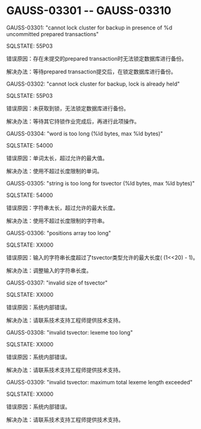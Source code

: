 # GAUSS-03301 -- GAUSS-03310<a name="ZH-CN_TOPIC_0302073046"></a>

GAUSS-03301: "cannot lock cluster for backup in presence of %d uncommitted prepared transactions"

SQLSTATE: 55P03

错误原因：存在未提交的prepared transaction时无法锁定数据库进行备份。

解决办法：等待prepared transaction提交后，在锁定数据库进行备份。

GAUSS-03302: "cannot lock cluster for backup, lock is already held"

SQLSTATE: 55P03

错误原因：未获取到锁，无法锁定数据库进行备份。

解决办法：等待其它持锁作业完成后，再进行此项操作。

GAUSS-03304: "word is too long \(%ld bytes, max %ld bytes\)"

SQLSTATE: 54000

错误原因：单词太长，超过允许的最大值。

解决办法：使用不超过长度限制的单词。

GAUSS-03305: "string is too long for tsvector \(%ld bytes, max %ld bytes\)"

SQLSTATE: 54000

错误原因：字符串太长，超过允许的最大长度。

解决办法：使用不超过长度限制的字符串。

GAUSS-03306: "positions array too long"

SQLSTATE: XX000

错误原因：输入的字符串长度超过了tsvector类型允许的最大长度\( \(1<<20\) - 1\)。

解决办法：调整输入的字符串长度。

GAUSS-03307: "invalid size of tsvector"

SQLSTATE: XX000

错误原因：系统内部错误。

解决办法：请联系技术支持工程师提供技术支持。

GAUSS-03308: "invalid tsvector: lexeme too long"

SQLSTATE: XX000

错误原因：系统内部错误。

解决办法：请联系技术支持工程师提供技术支持。

GAUSS-03309: "invalid tsvector: maximum total lexeme length exceeded"

SQLSTATE: XX000

错误原因：系统内部错误。

解决办法：请联系技术支持工程师提供技术支持。

